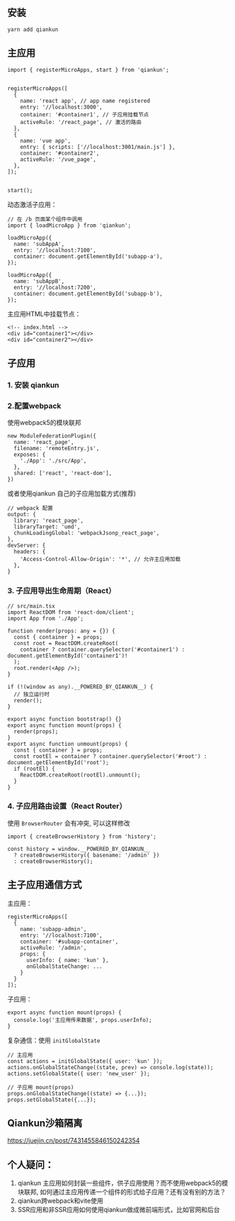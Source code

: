 
## 安装

```
yarn add qiankun
```

## 主应用

```
import { registerMicroApps, start } from 'qiankun';


registerMicroApps([
  {
    name: 'react app', // app name registered
    entry: '//localhost:3000',
    container: '#container1', // 子应用挂载节点
    activeRule: '/react_page', // 激活的路由
  },
  {
    name: 'vue app',
    entry: { scripts: ['//localhost:3001/main.js'] },
    container: '#container2',
    activeRule: '/vue_page',
  },
]);


start();
```

动态激活子应用：

```
// 在 /b 页面某个组件中调用
import { loadMicroApp } from 'qiankun';

loadMicroApp({
  name: 'subAppA',
  entry: '//localhost:7100',
  container: document.getElementById('subapp-a'),
});

loadMicroApp({
  name: 'subAppB',
  entry: '//localhost:7200',
  container: document.getElementById('subapp-b'),
});
```

主应用HTML中挂载节点：

```
<!-- index.html -->
<div id="container1"></div>
<div id="container2"></div>
```

## 子应用

### 1. 安装 qiankun

### 2.配置webpack

使用webpack5的模块联邦

```
new ModuleFederationPlugin({
  name: 'react_page',
  filename: 'remoteEntry.js',
  exposes: {
    './App': './src/App',
  },
  shared: ['react', 'react-dom'],
})

```

或者使用qiankun 自己的子应用加载方式(推荐)

```
// webpack 配置
output: {
  library: 'react_page',
  libraryTarget: 'umd',
  chunkLoadingGlobal: 'webpackJsonp_react_page',
},
devServer: {
  headers: {
    'Access-Control-Allow-Origin': '*', // 允许主应用加载
  },
}
```

### 3. 子应用导出生命周期（React）

```
// src/main.tsx
import ReactDOM from 'react-dom/client';
import App from './App';

function render(props: any = {}) {
  const { container } = props;
  const root = ReactDOM.createRoot(
    container ? container.querySelector('#container1') : document.getElementById('container1')!
  );
  root.render(<App />);
}

if (!(window as any).__POWERED_BY_QIANKUN__) {
  // 独立运行时
  render();
}

export async function bootstrap() {}
export async function mount(props) {
  render(props);
}
export async function unmount(props) {
  const { container } = props;
  const rootEl = container ? container.querySelector('#root') : document.getElementById('root');
  if (rootEl) {
    ReactDOM.createRoot(rootEl).unmount();
  }
}
```


### 4. 子应用路由设置（React Router）

使用 `BrowserRouter` 会有冲突, 可以这样修改

```
import { createBrowserHistory } from 'history';

const history = window.__POWERED_BY_QIANKUN__
  ? createBrowserHistory({ basename: '/admin' })
  : createBrowserHistory();
```


## 主子应用通信方式

主应用：

```
registerMicroApps([
  {
    name: 'subapp-admin',
    entry: '//localhost:7100',
    container: '#subapp-container',
    activeRule: '/admin',
    props: {
      userInfo: { name: 'kun' },
      onGlobalStateChange: ...
    }
  }
]);
```

子应用：

```
export async function mount(props) {
  console.log('主应用传来数据', props.userInfo);
}
```

复杂通信：使用 `initGlobalState`

```
// 主应用
const actions = initGlobalState({ user: 'kun' });
actions.onGlobalStateChange((state, prev) => console.log(state));
actions.setGlobalState({ user: 'new_user' });

// 子应用 mount(props)
props.onGlobalStateChange((state) => {...});
props.setGlobalState({...});
```


## Qiankun沙箱隔离

https://juejin.cn/post/7431455846150242354

## 个人疑问：

1. qiankun 主应用如何封装一些组件，供子应用使用？而不使用webpack5的模块联邦,
   如何通过主应用传递一个组件的形式给子应用？还有没有别的方法？
2. qiankun跨webpack和vite使用
3. SSR应用和非SSR应用如何使用qiankun做成微前端形式，比如官网和后台